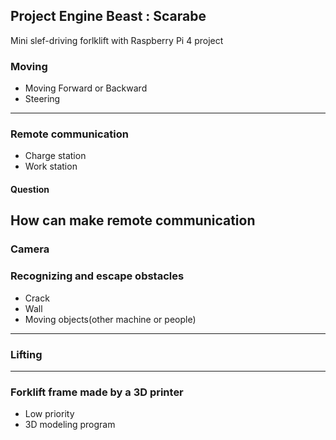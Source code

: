 ## Project Engine Beast : Scarabe
Mini slef-driving forlklift with Raspberry Pi 4 project

### Moving
- Moving Forward or Backward
- Steering
---

### Remote communication
- Charge station
- Work station

#### Question
How can make remote communication
---

### Camera

### Recognizing and escape obstacles
- Crack
- Wall
- Moving objects(other machine or people)
---

### Lifting
---

### Forklift frame made by a 3D printer
- Low priority
- 3D modeling program
